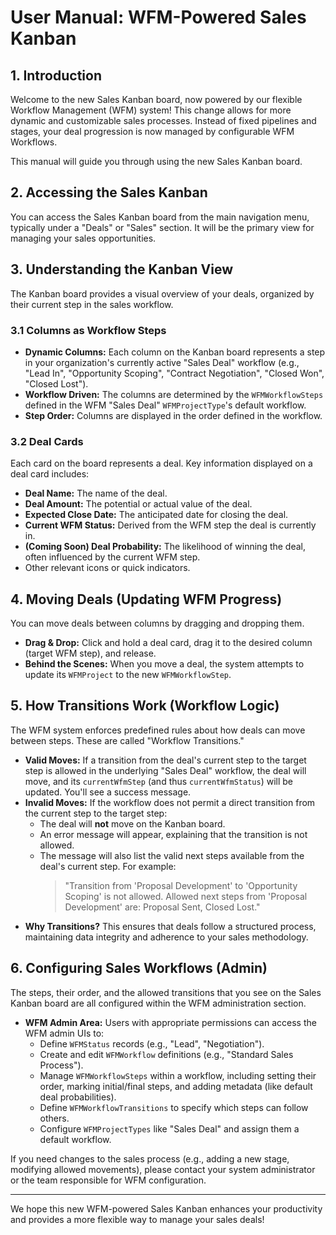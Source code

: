 # User Manual: WFM-Powered Sales Kanban

## 1. Introduction

Welcome to the new Sales Kanban board, now powered by our flexible Workflow Management (WFM) system! This change allows for more dynamic and customizable sales processes. Instead of fixed pipelines and stages, your deal progression is now managed by configurable WFM Workflows.

This manual will guide you through using the new Sales Kanban board.

## 2. Accessing the Sales Kanban

You can access the Sales Kanban board from the main navigation menu, typically under a "Deals" or "Sales" section. It will be the primary view for managing your sales opportunities.

## 3. Understanding the Kanban View

The Kanban board provides a visual overview of your deals, organized by their current step in the sales workflow.

### 3.1 Columns as Workflow Steps

*   **Dynamic Columns:** Each column on the Kanban board represents a step in your organization's currently active "Sales Deal" workflow (e.g., "Lead In", "Opportunity Scoping", "Contract Negotiation", "Closed Won", "Closed Lost").
*   **Workflow Driven:** The columns are determined by the `WFMWorkflowSteps` defined in the WFM "Sales Deal" `WFMProjectType`'s default workflow.
*   **Step Order:** Columns are displayed in the order defined in the workflow.

### 3.2 Deal Cards

Each card on the board represents a deal. Key information displayed on a deal card includes:

*   **Deal Name:** The name of the deal.
*   **Deal Amount:** The potential or actual value of the deal.
*   **Expected Close Date:** The anticipated date for closing the deal.
*   **Current WFM Status:** Derived from the WFM step the deal is currently in.
*   **(Coming Soon) Deal Probability:** The likelihood of winning the deal, often influenced by the current WFM step.
*   Other relevant icons or quick indicators.

## 4. Moving Deals (Updating WFM Progress)

You can move deals between columns by dragging and dropping them.

*   **Drag & Drop:** Click and hold a deal card, drag it to the desired column (target WFM step), and release.
*   **Behind the Scenes:** When you move a deal, the system attempts to update its `WFMProject` to the new `WFMWorkflowStep`.

## 5. How Transitions Work (Workflow Logic)

The WFM system enforces predefined rules about how deals can move between steps. These are called "Workflow Transitions."

*   **Valid Moves:** If a transition from the deal's current step to the target step is allowed in the underlying "Sales Deal" workflow, the deal will move, and its `currentWfmStep` (and thus `currentWfmStatus`) will be updated. You'll see a success message.
*   **Invalid Moves:** If the workflow does not permit a direct transition from the current step to the target step:
    *   The deal will **not** move on the Kanban board.
    *   An error message will appear, explaining that the transition is not allowed.
    *   The message will also list the valid next steps available from the deal's current step. For example:
        > "Transition from 'Proposal Development' to 'Opportunity Scoping' is not allowed. Allowed next steps from 'Proposal Development' are: Proposal Sent, Closed Lost."
*   **Why Transitions?** This ensures that deals follow a structured process, maintaining data integrity and adherence to your sales methodology.

## 6. Configuring Sales Workflows (Admin)

The steps, their order, and the allowed transitions that you see on the Sales Kanban board are all configured within the WFM administration section.

*   **WFM Admin Area:** Users with appropriate permissions can access the WFM admin UIs to:
    *   Define `WFMStatus` records (e.g., "Lead", "Negotiation").
    *   Create and edit `WFMWorkflow` definitions (e.g., "Standard Sales Process").
    *   Manage `WFMWorkflowSteps` within a workflow, including setting their order, marking initial/final steps, and adding metadata (like default deal probabilities).
    *   Define `WFMWorkflowTransitions` to specify which steps can follow others.
    *   Configure `WFMProjectTypes` like "Sales Deal" and assign them a default workflow.

If you need changes to the sales process (e.g., adding a new stage, modifying allowed movements), please contact your system administrator or the team responsible for WFM configuration.

---

We hope this new WFM-powered Sales Kanban enhances your productivity and provides a more flexible way to manage your sales deals! 